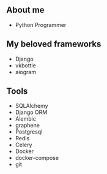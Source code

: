 ## About me
* Python Programmer

## My beloved frameworks
* Django
* vkbottle
* aiogram

## Tools
* SQLAlchemy
* Django ORM
* Alembic
* graphene
* Postgresql
* Redis
* Celery
* Docker
* docker-compose
* git





